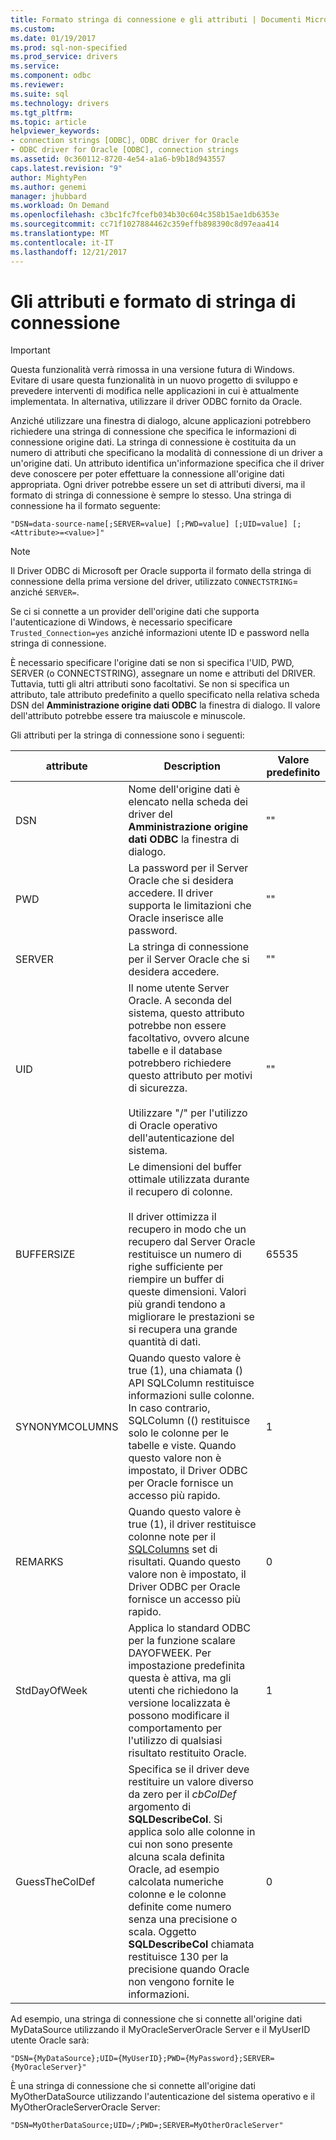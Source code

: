 ```yaml
---
title: Formato stringa di connessione e gli attributi | Documenti Microsoft
ms.custom: 
ms.date: 01/19/2017
ms.prod: sql-non-specified
ms.prod_service: drivers
ms.service: 
ms.component: odbc
ms.reviewer: 
ms.suite: sql
ms.technology: drivers
ms.tgt_pltfrm: 
ms.topic: article
helpviewer_keywords:
- connection strings [ODBC], ODBC driver for Oracle
- ODBC driver for Oracle [ODBC], connection strings
ms.assetid: 0c360112-8720-4e54-a1a6-b9b18d943557
caps.latest.revision: "9"
author: MightyPen
ms.author: genemi
manager: jhubbard
ms.workload: On Demand
ms.openlocfilehash: c3bc1fc7fcefb034b30c604c358b15ae1db6353e
ms.sourcegitcommit: cc71f1027884462c359effb898390c8d97eaa414
ms.translationtype: MT
ms.contentlocale: it-IT
ms.lasthandoff: 12/21/2017
---
```

# <a name="connection-string-format-and-attributes"></a>Gli attributi e formato di stringa di connessione
> [!IMPORTANT]  
>  Questa funzionalità verrà rimossa in una versione futura di Windows. Evitare di usare questa funzionalità in un nuovo progetto di sviluppo e prevedere interventi di modifica nelle applicazioni in cui è attualmente implementata. In alternativa, utilizzare il driver ODBC fornito da Oracle.  
  
 Anziché utilizzare una finestra di dialogo, alcune applicazioni potrebbero richiedere una stringa di connessione che specifica le informazioni di connessione origine dati. La stringa di connessione è costituita da un numero di attributi che specificano la modalità di connessione di un driver a un'origine dati. Un attributo identifica un'informazione specifica che il driver deve conoscere per poter effettuare la connessione all'origine dati appropriata. Ogni driver potrebbe essere un set di attributi diversi, ma il formato di stringa di connessione è sempre lo stesso. Una stringa di connessione ha il formato seguente:  
  
```  
"DSN=data-source-name[;SERVER=value] [;PWD=value] [;UID=value] [;<Attribute>=<value>]"  
```  
  
> [!NOTE]  
>  Il Driver ODBC di Microsoft per Oracle supporta il formato della stringa di connessione della prima versione del driver, utilizzato `CONNECTSTRING`= anziché `SERVER=`.  
  
 Se ci si connette a un provider dell'origine dati che supporta l'autenticazione di Windows, è necessario specificare `Trusted_Connection=yes` anziché informazioni utente ID e password nella stringa di connessione.  
  
 È necessario specificare l'origine dati se non si specifica l'UID, PWD, SERVER (o CONNECTSTRING), assegnare un nome e attributi del DRIVER. Tuttavia, tutti gli altri attributi sono facoltativi. Se non si specifica un attributo, tale attributo predefinito a quello specificato nella relativa scheda DSN del **Amministrazione origine dati ODBC** la finestra di dialogo. Il valore dell'attributo potrebbe essere tra maiuscole e minuscole.  
  
 Gli attributi per la stringa di connessione sono i seguenti:  
  
|attribute|Description|Valore predefinito|  
|---------------|-----------------|-------------------|  
|DSN|Nome dell'origine dati è elencato nella scheda dei driver del **Amministrazione origine dati ODBC** la finestra di dialogo.|""|  
|PWD|La password per il Server Oracle che si desidera accedere. Il driver supporta le limitazioni che Oracle inserisce alle password.|""|  
|SERVER|La stringa di connessione per il Server Oracle che si desidera accedere.|""|  
|UID|Il nome utente Server Oracle. A seconda del sistema, questo attributo potrebbe non essere facoltativo, ovvero alcune tabelle e il database potrebbero richiedere questo attributo per motivi di sicurezza.<br /><br /> Utilizzare "/" per l'utilizzo di Oracle operativo dell'autenticazione del sistema.|""|  
|BUFFERSIZE|Le dimensioni del buffer ottimale utilizzata durante il recupero di colonne.<br /><br /> Il driver ottimizza il recupero in modo che un recupero dal Server Oracle restituisce un numero di righe sufficiente per riempire un buffer di queste dimensioni. Valori più grandi tendono a migliorare le prestazioni se si recupera una grande quantità di dati.|65535|  
|SYNONYMCOLUMNS|Quando questo valore è true (1), una chiamata () API SQLColumn restituisce informazioni sulle colonne. In caso contrario, SQLColumn (() restituisce solo le colonne per le tabelle e viste. Quando questo valore non è impostato, il Driver ODBC per Oracle fornisce un accesso più rapido.|1|  
|REMARKS|Quando questo valore è true (1), il driver restituisce colonne note per il [SQLColumns](../../odbc/microsoft/level-1-api-functions-odbc-driver-for-oracle.md) set di risultati. Quando questo valore non è impostato, il Driver ODBC per Oracle fornisce un accesso più rapido.|0|  
|StdDayOfWeek|Applica lo standard ODBC per la funzione scalare DAYOFWEEK. Per impostazione predefinita questa è attiva, ma gli utenti che richiedono la versione localizzata è possono modificare il comportamento per l'utilizzo di qualsiasi risultato restituito Oracle.|1|  
|GuessTheColDef|Specifica se il driver deve restituire un valore diverso da zero per il *cbColDef* argomento di **SQLDescribeCol**. Si applica solo alle colonne in cui non sono presente alcuna scala definita Oracle, ad esempio calcolata numeriche colonne e le colonne definite come numero senza una precisione o scala. Oggetto **SQLDescribeCol** chiamata restituisce 130 per la precisione quando Oracle non vengono fornite le informazioni.|0|  
  
 Ad esempio, una stringa di connessione che si connette all'origine dati MyDataSource utilizzando il MyOracleServerOracle Server e il MyUserID utente Oracle sarà:  
  
```  
"DSN={MyDataSource};UID={MyUserID};PWD={MyPassword};SERVER={MyOracleServer}"  
```  
  
 È una stringa di connessione che si connette all'origine dati MyOtherDataSource utilizzando l'autenticazione del sistema operativo e il MyOtherOracleServerOracle Server:  
  
```  
"DSN=MyOtherDataSource;UID=/;PWD=;SERVER=MyOtherOracleServer"  
```
